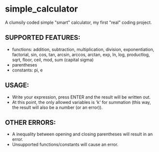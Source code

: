 # simple_calculator

A clumsily coded simple "smart" calculator, my first "real" coding project.

## SUPPORTED FEATURES:
* functions: addition, subtraction, multiplication, division, exponentiation, factorial, sin, cos, tan, arcsin, arccos, arctan, exp, ln, log, productlog, sqrt, floor, ceil, mod, sum (capital sigma)
* parentheses
* constants: pi, e

## USAGE:
* Write your expression, press ENTER and the result will be written out.
* At this point, the only allowed variables is 'k' for summation (this way, the result will also be a number (or an error)).

## OTHER ERRORS:
* A inequality between opening and closing parentheses will result in an error.
* Unsupported functions/constants will cause an error.

